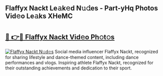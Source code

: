 ## Flaffyx Nackt Le𝚊k𝚎d N𝚞𝚍es - Part-yHq Photos Vid𝚎o Le𝚊ks XHeMC

# <h2><a href="http://fb66o6w.evod.top/?m=Flaffyx+Nackt">🔗 👉🔴 Flaffyx Nackt Vid𝚎o Ph𝚘t𝚘s</a></h2>

[![Flaffyx Nackt N𝚞d𝚎s](https://i.imgur.com/8V9OHl7.gif)](http://fb66o6w.evod.top/?m=Flaffyx+Nackt)
Social media influencer Flaffyx Nackt, recognized for sharing lifestyle and dance-themed content, including dance performances and vlogs. Inspiring athlete Flaffyx Nackt, recognized for their outstanding achievements and dedication to their sport. 
